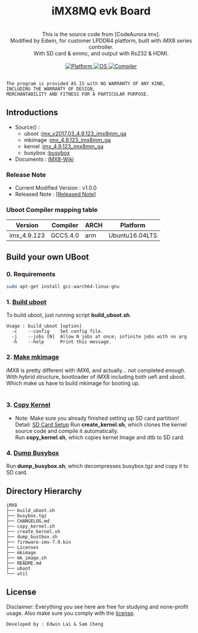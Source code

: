 <div align="center">
  <h1>iMX8MQ evk Board</h1>
</div>

<br>

<div align="center">
	This is the source code from [CodeAurora imx].
	<br>Modified by Edwin, for customer LPDDR4 platform, built with iMX8 series controller.
	<br>With SD card & emmc, and output with Rs232 & HDMI.
</div>

<br>

<div align="center">
  <a href="https://www.nxp.com/products/processors-and-microcontrollers/arm-based-processors-and-mcus/i.mx-applications-processors/i.mx-8-processors/i.mx-8m-family-armcortex-a53-cortex-m4-audio-voice-video:i.MX8M">
    <img src="https://img.shields.io/badge/arm64-iMX8-blue.svg" alt="Platform"/>
  </a>
  <a href="https://www.ubuntu.com/">
    <img src="https://img.shields.io/badge/ubuntu-14.04%20%7C%2016.04-brightgreen.svg" alt="OS"/>
  </a>
  <a href="https://gcc.gnu.org/">
    <img src="https://img.shields.io/badge/gcc-5.4-brightgreen.svg" alt="Compiler"/>
  </a>
</div>

<br>

    The program is provided AS IS with NO WARRANTY OF ANY KIND,
    INCLUDING THE WARRANTY OF DESIGN,
    MERCHANTABILITY AND FITNESS FOR A PARTICULAR PURPOSE.

## Introductions 
 * Source() : 
   - uboot :[imx_v2017.03_4.9.123_imx8mm_ga](https://source.codeaurora.org/external/imx/uboot-imx)
   - mkimage :[imx_4.9.123_imx8mm_ga](https://source.codeaurora.org/external/imx/imx-mkimage)
   - kernel :[imx_4.9.123_imx8mm_ga](https://source.codeaurora.org/external/imx/linux-imx)
   - busybox :[busybox](./busybox.tgz)
 * Documents : [iMX8-Wiki](https://github.com/edwinlaiktc/iMX8/wiki)

### Release Note
 * Current Modified Version : v1.0.0
 * Released Note : [[Released Note](CHANGELOG.md)]

### Uboot Compiler mapping table
| Version | Compiler | ARCH | Platform |
| ----------------- | ------------- | ----- | ------------- |
| imx_4.9.123 | GCC5.4.0 | arm | Ubuntu16.04LTS |

## Build your own UBoot
### 0. Requirements
```bash
sudo apt-get install gcc-aarch64-linux-gnu
```

### 1. [Build uboot](https://github.com/edwinlaiktc/iMX8/wiki/Build-UBoot)
To build uboot, just running script __build_uboot.sh__. <br>

```
Usage : build_uboot [option]
  -c    --config	Set config file.
  -j    --jobs [N]	Allow N jobs at once; infinite jobs with no arg 
  -h    --help		Print this message.
```

### 2. [Make mkimage](https://github.com/edwinlaiktc/iMX8/wiki/Make-mkimage)
iMX8 is pretty different with iMX6, and actually... not completed enough. <br>
With hybrid structure, bootloader of iMX8 including both uefi and uboot.<br>
Which make us have to build mkimage for booting up.<br><br>

### 3. [Copy Kernel](https://github.com/edwinlaiktc/iMX8/wiki/3.-Copy-Kernel)

 * Note: Make sure you already finished setting up SD card partition! Detail: [SD Card Setup](https://github.com/edwinlaiktc/iMX8/wiki/Setup-SD-Card-Partition)
Run __create_kernel.sh__, which clones the kernel source code and compile it automatically.<br>
Run __copy_kernel.sh__, which copies kernel Image and dtb to SD card.

### 4. [Dump Busybox](https://github.com/edwinlaiktc/iMX8/wiki/4.-Dump-Busybox)
Run __dump_busybox.sh__, which decompresses busybox.tgz and copy it to SD card.<br>

## Directory Hierarchy

```
iMX8
├── build_uboot.sh
├── busybox.tgz
├── CHANGELOG.md
├── copy_kernel.sh
├── create_kernel.sh
├── dump_bustbox.sh
├── firmware-imx-7.9.bin
├── Licenses
├── mkimage
├── mk_image.sh
├── README.md
├── uboot
└── util

```

## License
Disclaimer: Everything you see here are free for studying and none-profit usage.
Also make sure you comply with the [license](Licenses).

`Developed by : Edwin Lai & Sam Cheng`

[CodeAurora imx]: <https://source.codeaurora.org/external/imx/>
